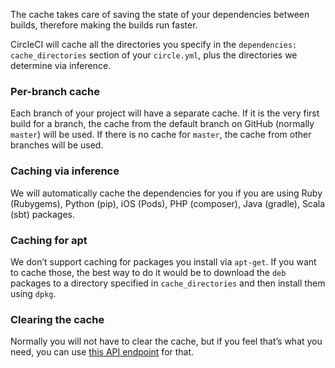 <!--

title: How cache works
last_updated: Aug 15, 2015

-->

The cache takes care of saving the state of your dependencies between
builds, therefore making the builds run faster.

CircleCI will cache all the directories you specify in the
`dependencies: cache_directories` section of your `circle.yml`, plus
the directories we determine via inference.

### Per-branch cache

Each branch of your project will have a separate cache. If it is the
very first build for a branch, the cache from the default branch on
GitHub (normally `master`) will be used. If there is no cache for
`master`, the cache from other branches will be used.

### Caching via inference

We will automatically cache the dependencies for you if you are using
Ruby (Rubygems), Python (pip), iOS (Pods), PHP (composer), Java
(gradle), Scala (sbt) packages.

### Caching for apt

We don’t support caching for packages you install via `apt-get`. If you
want to cache those, the best way to do it would be to download the
`deb` packages to a directory specified in `cache_directories` and then
install them using `dpkg`.

### Clearing the cache

Normally you will not have to clear the cache, but if you feel that’s
what you need, you can use [this API
endpoint](https://circleci.com/docs/api#clear-cache) for that.
